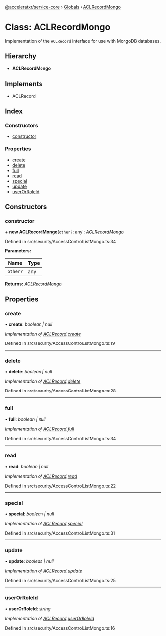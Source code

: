 [@acceleratxr/service-core](../README.md) › [Globals](../globals.md) › [ACLRecordMongo](aclrecordmongo.md)

# Class: ACLRecordMongo

Implementation of the `ACLRecord` interface for use with MongoDB databases.

## Hierarchy

* **ACLRecordMongo**

## Implements

* [ACLRecord](../interfaces/aclrecord.md)

## Index

### Constructors

* [constructor](aclrecordmongo.md#constructor)

### Properties

* [create](aclrecordmongo.md#create)
* [delete](aclrecordmongo.md#delete)
* [full](aclrecordmongo.md#full)
* [read](aclrecordmongo.md#read)
* [special](aclrecordmongo.md#special)
* [update](aclrecordmongo.md#update)
* [userOrRoleId](aclrecordmongo.md#userorroleid)

## Constructors

###  constructor

\+ **new ACLRecordMongo**(`other?`: any): *[ACLRecordMongo](aclrecordmongo.md)*

Defined in src/security/AccessControlListMongo.ts:34

**Parameters:**

Name | Type |
------ | ------ |
`other?` | any |

**Returns:** *[ACLRecordMongo](aclrecordmongo.md)*

## Properties

###  create

• **create**: *boolean | null*

*Implementation of [ACLRecord](../interfaces/aclrecord.md).[create](../interfaces/aclrecord.md#create)*

Defined in src/security/AccessControlListMongo.ts:19

___

###  delete

• **delete**: *boolean | null*

*Implementation of [ACLRecord](../interfaces/aclrecord.md).[delete](../interfaces/aclrecord.md#delete)*

Defined in src/security/AccessControlListMongo.ts:28

___

###  full

• **full**: *boolean | null*

*Implementation of [ACLRecord](../interfaces/aclrecord.md).[full](../interfaces/aclrecord.md#full)*

Defined in src/security/AccessControlListMongo.ts:34

___

###  read

• **read**: *boolean | null*

*Implementation of [ACLRecord](../interfaces/aclrecord.md).[read](../interfaces/aclrecord.md#read)*

Defined in src/security/AccessControlListMongo.ts:22

___

###  special

• **special**: *boolean | null*

*Implementation of [ACLRecord](../interfaces/aclrecord.md).[special](../interfaces/aclrecord.md#special)*

Defined in src/security/AccessControlListMongo.ts:31

___

###  update

• **update**: *boolean | null*

*Implementation of [ACLRecord](../interfaces/aclrecord.md).[update](../interfaces/aclrecord.md#update)*

Defined in src/security/AccessControlListMongo.ts:25

___

###  userOrRoleId

• **userOrRoleId**: *string*

*Implementation of [ACLRecord](../interfaces/aclrecord.md).[userOrRoleId](../interfaces/aclrecord.md#userorroleid)*

Defined in src/security/AccessControlListMongo.ts:16
